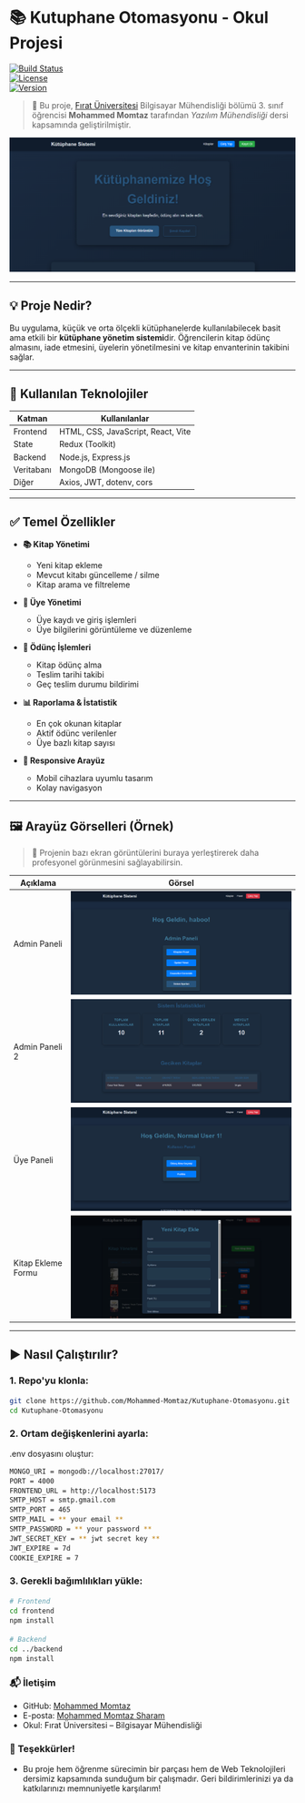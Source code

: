 # 📚 Kutuphane Otomasyonu - Okul Projesi

[![Build Status](https://img.shields.io/badge/build-passing-brightgreen)](#)   
[![License](https://img.shields.io/badge/license-MIT-blue)](LICENSE)   
[![Version](https://img.shields.io/badge/version-1.0.0-orange)](#) 

> 🏫 Bu proje, [Fırat Üniversitesi](https://firat.edu.tr)  Bilgisayar Mühendisliği bölümü 3. sınıf öğrencisi **Mohammed Momtaz** tarafından *Yazılım Mühendisliği* dersi kapsamında geliştirilmiştir.

![Proje Ekran Görüntüsü](public/screenshot/HomePage.png)

---

## 💡 Proje Nedir? 

Bu uygulama, küçük ve orta ölçekli kütüphanelerde kullanılabilecek basit ama etkili bir **kütüphane yönetim sistemi**dir. Öğrencilerin kitap ödünç almasını, iade etmesini, üyelerin yönetilmesini ve kitap envanterinin takibini sağlar.

---

## 🧰 Kullanılan Teknolojiler

| Katman     | Kullanılanlar                          |
|------------|----------------------------------------|
| Frontend   | HTML, CSS, JavaScript, React, Vite     |
| State      | Redux (Toolkit)                        |
| Backend    | Node.js, Express.js                    |
| Veritabanı | MongoDB (Mongoose ile)                 |
| Diğer      | Axios, JWT, dotenv, cors               |

---

## ✅ Temel Özellikler

- **📚 Kitap Yönetimi**
  - Yeni kitap ekleme
  - Mevcut kitabı güncelleme / silme
  - Kitap arama ve filtreleme

- **👤 Üye Yönetimi**
  - Üye kaydı ve giriş işlemleri
  - Üye bilgilerini görüntüleme ve düzenleme

- **🔄 Ödünç İşlemleri**
  - Kitap ödünç alma
  - Teslim tarihi takibi
  - Geç teslim durumu bildirimi

- **📊 Raporlama & İstatistik**
  - En çok okunan kitaplar
  - Aktif ödünc verilenler
  - Üye bazlı kitap sayısı

- **🎨 Responsive Arayüz**
  - Mobil cihazlara uyumlu tasarım
  - Kolay navigasyon

---

## 🖼️ Arayüz Görselleri (Örnek)

> 📸 Projenin bazı ekran görüntülerini buraya yerleştirerek daha profesyonel görünmesini sağlayabilirsin.

| Açıklama                  | Görsel                      |
|--------------------------|-----------------------------|
| Admin Paneli             | ![Ekran 1](public/screenshot/AdminDashboard-1.png)   |
| Admin Paneli 2           | ![Ekran 1.1](public/screenshot/AdminDashboard-2.png)   |
| Üye Paneli               | ![Ekran 2](public/screenshot/UserDashboard.png)   |
| Kitap Ekleme Formu       | ![Ekran 3](public/screenshot/BookAddForm.png)   |

---

## ▶️ Nasıl Çalıştırılır?

### 1. Repo'yu klonla:

```bash
git clone https://github.com/Mohammed-Momtaz/Kutuphane-Otomasyonu.git 
cd Kutuphane-Otomasyonu
```

### 2. Ortam değişkenlerini ayarla:

.env dosyasını oluştur:

```bash
MONGO_URI = mongodb://localhost:27017/
PORT = 4000
FRONTEND_URL = http://localhost:5173
SMTP_HOST = smtp.gmail.com
SMTP_PORT = 465
SMTP_MAIL = ** your email **
SMTP_PASSWORD = ** your password **
JWT_SECRET_KEY = ** jwt secret key **
JWT_EXPIRE = 7d
COOKIE_EXPIRE = 7
```

### 3. Gerekli bağımlılıkları yükle:

```bash
# Frontend
cd frontend
npm install

# Backend
cd ../backend
npm install
```

### 📬 İletişim
- GitHub: [Mohammed Momtaz](@Mohammed-Momtaz)
- E-posta: [Mohammed Momtaz Sharam](mohammedmomtazsharam@gmail.com)
- Okul: Fırat Üniversitesi – Bilgisayar Mühendisliği

### 🎉 Teşekkürler!
- Bu proje hem öğrenme sürecimin bir parçası hem de Web Teknolojileri dersimiz kapsamında sunduğum bir çalışmadır. Geri bildirimlerinizi ya da katkılarınızı memnuniyetle karşılarım!
